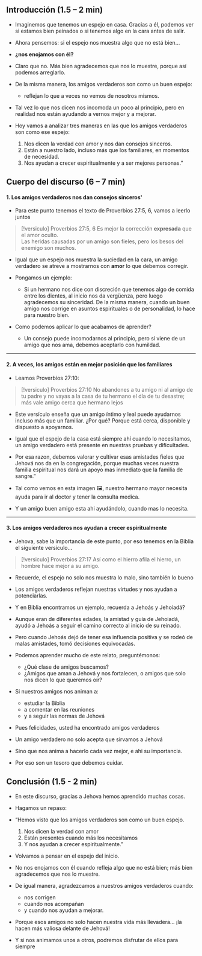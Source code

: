 ## Introducción (1.5 – 2 min)

- Imaginemos que tenemos un espejo en casa. Gracias a él, podemos ver si estamos bien peinados o si tenemos algo en la cara antes de salir.  

- Ahora pensemos: si el espejo nos muestra algo que no está bien...
- **¿nos enojamos con él?**
- Claro que no. Más bien agradecemos que nos lo muestre, porque así podemos arreglarlo.

- De la misma manera, los amigos verdaderos son como un buen espejo: 
	- reflejan lo que a veces no vemos de nosotros mismos. 
- Tal vez lo que nos dicen nos incomoda un poco al principio, pero en realidad nos están ayudando a vernos mejor y a mejorar.

- Hoy vamos a analizar tres maneras en las que los amigos verdaderos son como ese espejo:
	1. Nos dicen la verdad con amor y nos dan consejos sinceros.
	2. Están a nuestro lado, incluso más que los familiares, en momentos de necesidad.
	3. Nos ayudan a crecer espiritualmente y a ser mejores personas.”

## Cuerpo del discurso (6 – 7 min)

#### 1. Los amigos verdaderos nos dan consejos sinceros'

- Para este punto tenemos el texto de Proverbios 27:5, 6, vamos a leerlo juntos

>[!versiculo] Proverbios 27:5, 6
>Es mejor la corrección **expresada** que el amor oculto.  
>Las heridas causadas por un amigo son fieles, pero los besos del enemigo son muchos.


- Igual que un espejo nos muestra la suciedad en la cara, un amigo verdadero se atreve a mostrarnos con **amor** lo que debemos corregir.

- Pongamos un ejemplo: 
	- Si un hermano nos dice con discreción que tenemos algo de comida entre los dientes, al inicio nos da vergüenza, pero luego agradecemos su sinceridad. De la misma manera, cuando un buen amigo nos corrige en asuntos espirituales o de personalidad, lo hace para nuestro bien.

- Como podemos aplicar lo que acabamos de aprender?
	- Un consejo puede incomodarnos al principio, pero si viene de un amigo que nos ama, debemos aceptarlo con humildad.

---

#### 2. A veces, los amigos están en mejor posición que los familiares 

- Leamos Proverbios 27:10:

>[!versiculo] Proverbios 27:10
>No abandones a tu amigo ni al amigo de tu padre y no vayas a la casa de tu hermano el día de tu desastre; más vale amigo cerca que hermano lejos

- Este versículo enseña que un amigo íntimo y leal puede ayudarnos incluso más que un familiar. ¿Por qué? Porque está cerca, disponible y dispuesto a apoyarnos.

- Igual que el espejo de la casa está siempre ahí cuando lo necesitamos, un amigo verdadero está presente en nuestras pruebas y dificultades.

- Por esa razon, debemos valorar y cultivar esas amistades fieles que Jehová nos da en la congregación, porque muchas veces nuestra familia espiritual nos dará un apoyo mas inmediato que la familia de sangre.”

- Tal como vemos en esta imagen 🖼️, nuestro hermano mayor necesita ayuda para ir al doctor y tener la consulta medica.

- Y un amigo buen amigo esta ahi ayudándolo, cuando mas lo necesita. 

---

#### 3. Los amigos verdaderos nos ayudan a crecer espiritualmente

- Jehova, sabe la importancia de este punto, por eso tenemos en la Biblia el siguiente versículo...

>[!versiculo] Proverbios 27:17
>Así como el hierro afila el hierro, un hombre hace mejor a su amigo.

- Recuerde, el espejo no solo nos muestra lo malo, sino también lo bueno
- Los amigos verdaderos reflejan nuestras virtudes y nos ayudan a potenciarlas.
	
- Y en Biblia encontramos un ejemplo, recuerda a Jehoás y Jehoiadá?
- Aunque eran de diferentes edades, la amistad y guía de Jehoiadá, ayudó a Jehoás a seguir el camino correcto al inicio de su reinado. 

- Pero cuando Jehoás dejó de tener esa influencia positiva y se rodeó de malas amistades, tomó decisiones equivocadas.
    
- Podemos aprender mucho de este relato, preguntémonos: 
	- ¿Qué clase de amigos buscamos? 
	- ¿Amigos que aman a Jehová y nos fortalecen, o amigos que solo nos dicen lo que queremos oír?
    
- Si nuestros amigos nos animan a:
	- estudiar la Biblia
	- a comentar en las reuniones 
	- y a seguir las normas de Jehová
- Pues felicidades, usted ha encontrado amigos verdaderos
- Un amigo verdadero no solo acepta que sirvamos a Jehová 
- Sino que nos anima a hacerlo cada vez mejor, e ahi su importancia.
- Por eso son un tesoro que debemos cuidar.

## Conclusión (1.5 - 2 min)

- En este discurso, gracias a Jehova hemos aprendido muchas cosas.
- Hagamos un repaso: 
- “Hemos visto que los amigos verdaderos son como un buen espejo. 
	1. Nos dicen la verdad con amor
	2. Están presentes cuando más los necesitamos
	3. Y nos ayudan a crecer espiritualmente.”
    

 - Volvamos a pensar en el espejo del inicio. 
 - No nos enojamos con él cuando refleja algo que no está bien; más bien agradecemos que nos lo muestre. 
 - De igual manera, agradezcamos a nuestros amigos verdaderos cuando:
	 - nos corrigen
	 - cuando nos acompañan
	 - y cuando nos ayudan a mejorar.  

- Porque esos amigos no solo hacen nuestra vida más llevadera… ¡la hacen más valiosa delante de Jehová!
- Y si nos animamos unos a otros, podremos disfrutar de ellos para siempre